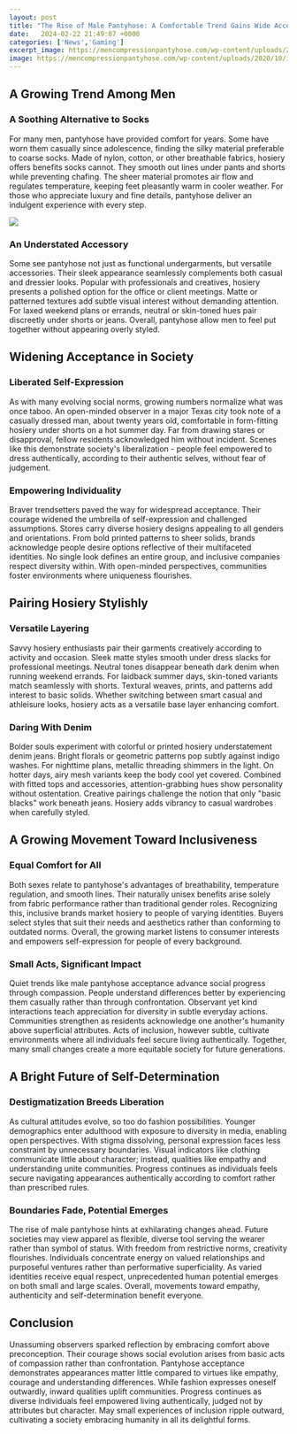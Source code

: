 ```yaml
---
layout: post
title: "The Rise of Male Pantyhose: A Comfortable Trend Gains Wide Acceptance"
date:   2024-02-22 21:49:07 +0000
categories: ['News','Gaming']
excerpt_image: https://mencompressionpantyhose.com/wp-content/uploads/2020/10/image.png
image: https://mencompressionpantyhose.com/wp-content/uploads/2020/10/image.png
---
```


## A Growing Trend Among Men
### **A Soothing Alternative to Socks**
For many men, pantyhose have provided comfort for years. Some have worn them casually since adolescence, finding the silky material preferable to coarse socks. Made of nylon, cotton, or other breathable fabrics, hosiery offers benefits socks cannot. They smooth out lines under pants and shorts while preventing chafing. The sheer material promotes air flow and regulates temperature, keeping feet pleasantly warm in cooler weather. For those who appreciate luxury and fine details, pantyhose deliver an indulgent experience with every step.

![](https://mencompressionpantyhose.com/wp-content/uploads/2020/10/image.png)
### **An Understated Accessory**  
Some see pantyhose not just as functional undergarments, but versatile accessories. Their sleek appearance seamlessly complements both casual and dressier looks. Popular with professionals and creatives, hosiery presents a polished option for the office or client meetings. Matte or patterned textures add subtle visual interest without demanding attention. For laxed weekend plans or errands, neutral or skin-toned hues pair discreetly under shorts or jeans. Overall, pantyhose allow men to feel put together without appearing overly styled.
## Widening Acceptance in Society
### **Liberated Self-Expression**
As with many evolving social norms, growing numbers normalize what was once taboo. An open-minded observer in a major Texas city took note of a casually dressed man, about twenty years old, comfortable in form-fitting hosiery under shorts on a hot summer day. Far from drawing stares or disapproval, fellow residents acknowledged him without incident. Scenes like this demonstrate society's liberalization - people feel empowered to dress authentically, according to their authentic selves, without fear of judgement.
### **Empowering Individuality**  
Braver trendsetters paved the way for widespread acceptance. Their courage widened the umbrella of self-expression and challenged assumptions. Stores carry diverse hosiery designs appealing to all genders and orientations. From bold printed patterns to sheer solids, brands acknowledge people desire options reflective of their multifaceted identities. No single look defines an entire group, and inclusive companies respect diversity within. With open-minded perspectives, communities foster environments where uniqueness flourishes.
## Pairing Hosiery Stylishly
### **Versatile Layering**
Savvy hosiery enthusiasts pair their garments creatively according to activity and occasion. Sleek matte styles smooth under dress slacks for professional meetings. Neutral tones disappear beneath dark denim when running weekend errands. For laidback summer days, skin-toned variants match seamlessly with shorts. Textural weaves, prints, and patterns add interest to basic solids. Whether switching between smart casual and athleisure looks, hosiery acts as a versatile base layer enhancing comfort.
### **Daring With Denim**  
Bolder souls experiment with colorful or printed hosiery understatement denim jeans. Bright florals or geometric patterns pop subtly against indigo washes. For nighttime plans, metallic threading shimmers in the light. On hotter days, airy mesh variants keep the body cool yet covered. Combined with fitted tops and accessories, attention-grabbing hues show personality without ostentation. Creative pairings challenge the notion that only "basic blacks" work beneath jeans. Hosiery adds vibrancy to casual wardrobes when carefully styled.
## A Growing Movement Toward Inclusiveness 
### **Equal Comfort for All**
Both sexes relate to pantyhose's advantages of breathability, temperature regulation, and smooth lines. Their naturally unisex benefits arise solely from fabric performance rather than traditional gender roles. Recognizing this, inclusive brands market hosiery to people of varying identities. Buyers select styles that suit their needs and aesthetics rather than conforming to outdated norms. Overall, the growing market listens to consumer interests and empowers self-expression for people of every background. 
### **Small Acts, Significant Impact**  
Quiet trends like male pantyhose acceptance advance social progress through compassion. People understand differences better by experiencing them casually rather than through confrontation. Observant yet kind interactions teach appreciation for diversity in subtle everyday actions. Communities strengthen as residents acknowledge one another's humanity above superficial attributes. Acts of inclusion, however subtle, cultivate environments where all individuals feel secure living authentically. Together, many small changes create a more equitable society for future generations.
## A Bright Future of Self-Determination
### **Destigmatization Breeds Liberation**  
As cultural attitudes evolve, so too do fashion possibilities. Younger demographics enter adulthood with exposure to diversity in media, enabling open perspectives. With stigma dissolving, personal expression faces less constraint by unnecessary boundaries. Visual indicators like clothing communicate little about character; instead, qualities like empathy and understanding unite communities. Progress continues as individuals feels secure navigating appearances authentically according to comfort rather than prescribed rules.
### **Boundaries Fade, Potential Emerges**
The rise of male pantyhose hints at exhilarating changes ahead. Future societies may view apparel as flexible, diverse tool serving the wearer rather than symbol of status. With freedom from restrictive norms, creativity flourishes. Individuals concentrate energy on valued relationships and purposeful ventures rather than performative superficiality. As varied identities receive equal respect, unprecedented human potential emerges on both small and large scales. Overall, movements toward empathy, authenticity and self-determination benefit everyone.
## Conclusion
Unassuming observers sparked reflection by embracing comfort above preconception. Their courage shows social evolution arises from basic acts of compassion rather than confrontation. Pantyhose acceptance demonstrates appearances matter little compared to virtues like empathy, courage and understanding differences. While fashion expresses oneself outwardly, inward qualities uplift communities. Progress continues as diverse individuals feel empowered living authentically, judged not by attributes but character. May small experiences of inclusion ripple outward, cultivating a society embracing humanity in all its delightful forms.
